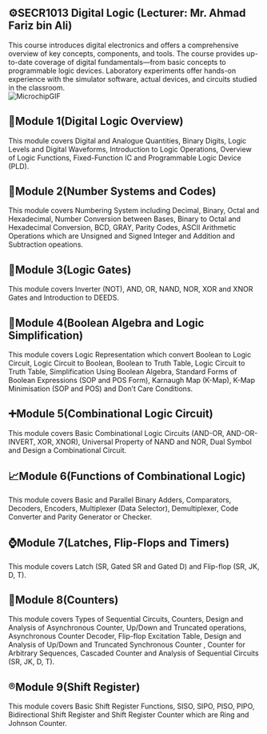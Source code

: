 ## ⚙️SECR1013 Digital Logic (Lecturer: Mr. Ahmad Fariz bin Ali)
This course introduces digital electronics and offers a comprehensive overview of key concepts, components, and tools. The course provides up-to-date coverage of digital fundamentals—from basic concepts to programmable logic devices. Laboratory experiments offer hands-on experience with the simulator software, actual devices, and circuits studied in the classroom.
<br>
![MicrochipGIF](https://github.com/user-attachments/assets/a609786b-bb11-491a-b47e-0c134e4ebe37)



## 🤔Module 1(Digital Logic Overview)
This module covers Digital and Analogue Quantities, Binary Digits, Logic Levels and Digital Waveforms, Introduction to Logic Operations, Overview of Logic Functions, Fixed-Function IC and Programmable Logic Device (PLD).

## 🔢Module 2(Number Systems and Codes)
This module covers Numbering System including Decimal, Binary, Octal and Hexadecimal, Number Conversion between Bases, Binary to Octal and Hexadecimal Conversion, BCD, GRAY, Parity Codes, ASCII Arithmetic Operations which are Unsigned and Signed Integer and Addition and Subtraction opeations.

## 🚪Module 3(Logic Gates)
This module covers Inverter (NOT), AND, OR, NAND, NOR, XOR and XNOR Gates and Introduction to DEEDS.

## 🔣Module 4(Boolean Algebra and Logic Simplification)
This module covers Logic Representation which convert Boolean to Logic Circuit, Logic Circuit to Boolean, Boolean to Truth Table, Logic Circuit to Truth Table, Simplification Using Boolean Algebra, Standard Forms of Boolean Expressions (SOP and POS Form), Karnaugh Map (K-Map), K-Map Minimisation (SOP and POS) and Don’t Care Conditions.

## ➕Module 5(Combinational Logic Circuit)
This module covers Basic Combinational Logic Circuits (AND-OR, AND-OR-INVERT, XOR, XNOR), Universal Property of NAND and NOR, Dual Symbol and Design a Combinational Circuit.

## 📈Module 6(Functions of Combinational Logic)
This module covers Basic and Parallel Binary Adders, Comparators, Decoders, Encoders, Multiplexer (Data Selector), Demultiplexer, Code Converter and Parity Generator or Checker.

## ⌚Module 7(Latches, Flip-Flops and Timers)
This module covers Latch (SR, Gated SR and Gated D) and Flip-flop (SR, JK, D, T).

## 🔄️Module 8(Counters)
This module covers Types of Sequential Circuits, Counters, Design and Analysis of Asynchronous Counter, Up/Down and Truncated operations, Asynchronous Counter Decoder, Flip-flop Excitation Table, Design and Analysis of Up/Down and Truncated Synchronous Counter , Counter for Arbitrary Sequences, Cascaded Counter and Analysis of Sequential Circuits (SR, JK, D, T).

## ®️Module 9(Shift Register)
This module covers Basic Shift Register Functions, SISO, SIPO, PISO, PIPO, Bidirectional Shift Register and Shift Register Counter which are Ring and Johnson Counter.
